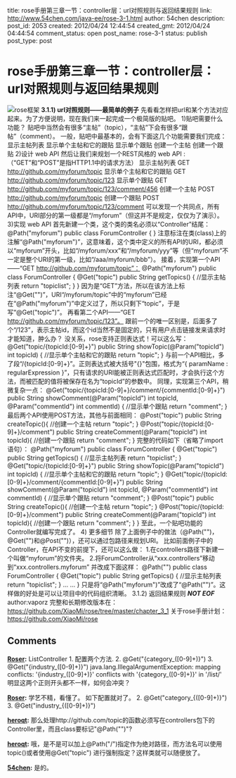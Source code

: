 title: rose手册第三章一节：controller层：url对照规则与返回结果规则
link: http://www.54chen.com/java-ee/rose-3-1.html
author: 54chen
description: 
post_id: 2053
created: 2012/04/24 12:44:54
created_gmt: 2012/04/24 04:44:54
comment_status: open
post_name: rose-3-1
status: publish
post_type: post

# rose手册第三章一节：controller层：url对照规则与返回结果规则

![rose框架](http://img03.taobaocdn.com/bao/uploaded/i3/T1_9ahXlFfXXbwx8Z8_101515.jpg_210x210.jpg) **3.1.1) url对照规则——最简单的例子** 先看看怎样把url和某个方法对应起来。为了方便说明，现在我们来一起完成一个极简版的贴吧。 1)贴吧需要什么功能？ 贴吧中当然会有很多“主帖”（topic），“主帖”下会有很多“跟帖”（comment）。 一般，贴吧中最基本的，会有下面这几个功能需要我们完成： 显示主帖列表 显示单个主帖和它的跟贴 显示单个跟贴 创建一个主帖 创建一个跟贴 2)设计 web API 然后让我们来规划一个REST风格的 web API :（“GET”和“POST”是指HTTP1.1中的请求方法） 显示主帖列表 GET http://github.com/myforum/topic 显示单个主帖和它的跟贴 GET http://github.com/myforum/topic/123 显示单个跟贴 GET http://github.com/myforum/topic/123/comment/456 创建一个主帖 POST http://github.com/myforum/topic 创建一个跟贴 POST http://github.com/myforum/topic/123/comment 可以发现一个共同点，所有API中，URI部分的第一级都是“/myforum”（但这并不是规定，仅仅为了演示）。 3)实现 web API 首先新建一个类，这个类的类名必须以“Controller”结尾： @Path("myforum") public class ForumController { } 注意标注在类(class)上的注解“@Path("myforum")”，这意味着，这个类中定义的所有API的URI，都必须以“myforum”开头，比如“/myforum/xxx”和“/myforum/yyy”等（但“myforum”不一定是整个URI的第一级，比如“/aaa/myforum/bbb”）。 接着，实现第一个API——“GET http://github.com/myforum/topic”： @Path("myforum") public class ForumController { @Get("topic") public String getTopics() { //显示主帖列表 return "topiclist"; } } 因为是“GET”方法，所以在该方法上标注“@Get("")”，URI“/myforum/topic”中的“myforum”已经在“@Path("myforum")”中定义过了，所以只剩下“topic”，于是写“@Get("topic")”。 再看第二个API——“GET http://github.com/myforum/topic/123”。 跟前一个的唯一区别是，后面多了个“/123”，表示主帖id，而这个id当然不是固定的，只有用户点击链接发来请求时才能知道，肿么办？ 没关系，rose支持正则表达式！可以这么写： @Get("topic/{topicId:[0-9]+}") public String showTopic(@Param("topicId") int topicId) { //显示单个主帖和它的跟贴 return "topic"; } 与前一个API相比，多了段“/{topicId:[0-9]+}”。正则表达式被大括号"{}"包围，格式为“{ paramName : regularExpression }”，只有请求的URI能被正则表达式匹配时，才会执行这个方法，而被匹配的值将被保存在名为“topicId”的参数中。 同理，实现第三个API，稍微复杂一点： @Get("topic/{topicId:[0-9]+}/comment/{commentId:[0-9]+}") public String showComment(@Param("topicId") int topicId, @Param("commentId") int commentId) { //显示单个跟贴 return "comment"; } 最后两个API使用POST方法，其他与前面相同： @Post("topic") public String createTopic(){ //创建一个主帖 return "topic"; } @Post("topic/{topicId:[0-9]+}/comment") public String createComment(@Param("topicId") int topicId){ //创建一个跟贴 return "comment"; } 完整的代码如下（省略了import语句）： @Path("myforum") public class ForumController { @Get("topic") public String getTopics() { //显示主帖列表 return "topiclist"; } @Get("topic/{topicId:[0-9]+}") public String showTopic(@Param("topicId") int topicId) { //显示单个主帖和它的跟贴 return "topic"; } @Get("topic/{topicId:[0-9]+}/comment/{commentId:[0-9]+}") public String showComment(@Param("topicId") int topicId, @Param("commentId") int commentId) { //显示单个跟贴 return "comment"; } @Post("topic") public String createTopic(){ //创建一个主帖 return "topic"; } @Post("topic/{topicId:[0-9]+}/comment") public String createComment(@Param("topicId") int topicId){ //创建一个跟贴 return "comment"; } } 至此，一个贴吧功能的Controller就编写完成了。 4) 更多细节 除了上面例子中的做法（@Path("")，@Get("")和@Post("")），还可以通过包路径来规划URI。 比如前面例子中的Controller，在API不变的前提下，还可以这么做： 1.在controllers路径下新建一个叫做“myforum”的文件夹。 2.将ForumController从“xxx.controllers”移动到“xxx.controllers.myforum” 并改成下面这样： @Path("") public class ForumController { @Get("topic") public String getTopics() { //显示主帖列表 return "topiclist"; } ... ... } 只是将“@Path("myforum")”改成了“@Path("")”。这样做的好处是可以让项目中的代码组织清晰。 3.1.2) 返回结果规则 ___NOT EOF___ author:vaporz 完整和长期修改版本在：<https://github.com/XiaoMi/rose/tree/master/chapter_3_1> 关于rose手册计划：<https://github.com/XiaoMi/rose>

## Comments

**[Roser](#15020 "2012-09-10 13:30:27"):** ListController 1\. 配置两个方法. 2\. @Get("{category_([0-9]+)}") 3\. @Get("{industry_([0-9]+)}") java.lang.IllegalArgumentException: mapping conflicts: '{industry_([0-9]+)}' conflicts with '{category_([0-9]+)}' in '/list/' 明显这两个正则开头都不一样，如何会冲突？

**[Roser](#15021 "2012-09-10 14:01:43"):** 学艺不精，看懂了。 如下配置就对了。 2\. @Get("category_{([0-9]+)}") 3\. @Get("industry_{([0-9]+)}")

**[heroqt](#14877 "2012-04-24 13:57:40"):** 那么处理http://github.com/topic的函数必须写在controllers包下的Controller里，而且class要标记"@Path("")"?

**[heroqt](#14882 "2012-04-24 15:38:47"):** 哦，是不是可以加上@Path("/")指定作为绝对路径，而方法名可以使用topic()或者使用@Get("topic") 进行强制指定？这样类就可以随便放了。

**[54chen](#14886 "2012-04-24 20:02:14"):** 是的。

